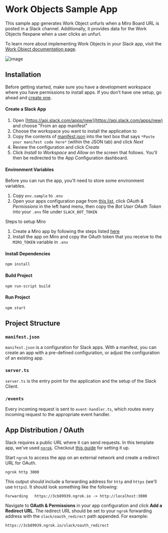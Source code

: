 # Work Objects Sample App

This sample app generates Work Object unfurls when a Miro Board URL is posted in a Slack channel. Additionally, it provides data for the Work Objects flexpane when a user clicks an unfurl.

To learn more about implementing Work Objects in your Slack app, visit the [Work Object documentation page]().

![image](https://github.com/user-attachments/assets/fc742a19-29ad-43bc-a854-c0ac583a7b60)

## Installation

Before getting started, make sure you have a development workspace where you have permissions to install apps. If you don’t have one setup, go ahead and [create one](https://slack.com/create).

#### Create a Slack App

1. Open [https://api.slack.com/apps/new](https://api.slack.com/apps/new) and choose "From an app manifest"
2. Choose the workspace you want to install the application to
3. Copy the contents of [manifest.json](./manifest.json) into the text box that says `*Paste your manifest code here*` (within the JSON tab) and click _Next_
4. Review the configuration and click _Create_
5. Click _Install to Workspace_ and _Allow_ on the screen that follows. You'll then be redirected to the App Configuration dashboard.

#### Environment Variables

Before you can run the app, you'll need to store some environment variables.

1. Copy `env.sample` to `.env`
2. Open your apps configuration page from [this list](https://api.slack.com/apps), click _OAuth & Permissions_ in the left hand menu, then copy the _Bot User OAuth Token_ into your `.env` file under `SLACK_BOT_TOKEN`

Steps to setup Miro
1. Create a Miro app by following the steps listed [here](https://developers.miro.com/docs/task-3-run-your-first-app-in-miro)
2. Install the app on Miro and copy the OAuth token that you receive to the `MIRO_TOKEN` variable in `.env`

#### Install Dependencies

`npm install`

#### Build Project

`npm run-script build`

#### Run Project

`npm start`

## Project Structure

### `manifest.json`

`manifest.json` is a configuration for Slack apps. With a manifest, you can create an app with a pre-defined configuration, or adjust the configuration of an existing app.

### `server.ts`

`server.ts` is the entry point for the application and the setup of the Slack Client.

### `/events`

Every incoming request is sent to `event-handler.ts`, which routes every incoming request to the appropriate event handler.

## App Distribution / OAuth
Slack requires a public URL where it can send requests. In this template app, we've used [`ngrok`](https://ngrok.com/download). Checkout [this guide](https://ngrok.com/docs#getting-started-expose) for setting it up.

Start `ngrok` to access the app on an external network and create a redirect URL for OAuth.

```
ngrok http 3000
```

This output should include a forwarding address for `http` and `https` (we'll use `https`). It should look something like the following:

```
Forwarding   https://3cb89939.ngrok.io -> http://localhost:3000
```

Navigate to **OAuth & Permissions** in your app configuration and click **Add a Redirect URL**. The redirect URL should be set to your `ngrok` forwarding address with the `slack/oauth_redirect` path appended. For example:

```
https://3cb89939.ngrok.io/slack/oauth_redirect
```
